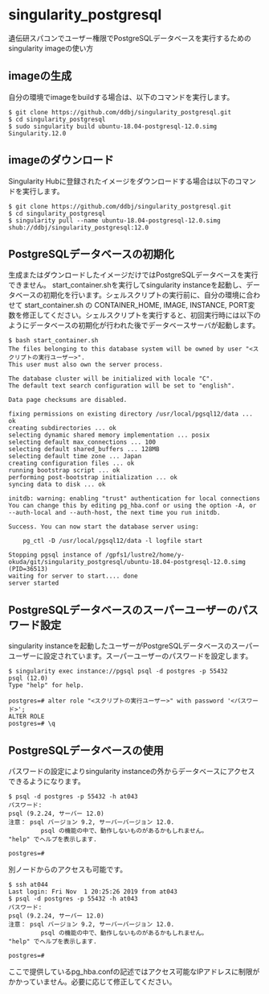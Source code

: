 # singularity_postgresql

遺伝研スパコンでユーザー権限でPostgreSQLデータベースを実行するためのsingularity imageの使い方

## imageの生成

自分の環境でimageをbuildする場合は、以下のコマンドを実行します。

    $ git clone https://github.com/ddbj/singularity_postgresql.git
    $ cd singularity_postgresql
    $ sudo singularity build ubuntu-18.04-postgresql-12.0.simg Singularity.12.0

## imageのダウンロード

Singularity Hubに登録されたイメージをダウンロードする場合は以下のコマンドを実行します。

    $ git clone https://github.com/ddbj/singularity_postgresql.git
    $ cd singularity_postgresql
    $ singularity pull --name ubuntu-18.04-postgresql-12.0.simg shub://ddbj/singularity_postgresql:12.0

## PostgreSQLデータベースの初期化

生成またはダウンロードしたイメージだけではPostgreSQLデータベースを実行できません。 start_container.shを実行してsingularity instanceを起動し、データベースの初期化を行います。シェルスクリプトの実行前に、自分の環境に合わせて start_container.sh の CONTAINER_HOME, IMAGE, INSTANCE, PORT変数を修正してください。シェルスクリプトを実行すると、初回実行時には以下のようにデータベースの初期化が行われた後でデータベースサーバが起動します。

    $ bash start_container.sh
    The files belonging to this database system will be owned by user "<スクリプトの実行ユーザー>".
    This user must also own the server process.
    
    The database cluster will be initialized with locale "C".
    The default text search configuration will be set to "english".
    
    Data page checksums are disabled.
    
    fixing permissions on existing directory /usr/local/pgsql12/data ... ok
    creating subdirectories ... ok
    selecting dynamic shared memory implementation ... posix
    selecting default max_connections ... 100
    selecting default shared_buffers ... 128MB
    selecting default time zone ... Japan
    creating configuration files ... ok
    running bootstrap script ... ok
    performing post-bootstrap initialization ... ok
    syncing data to disk ... ok
    
    initdb: warning: enabling "trust" authentication for local connections
    You can change this by editing pg_hba.conf or using the option -A, or
    --auth-local and --auth-host, the next time you run initdb.
    
    Success. You can now start the database server using:
    
        pg_ctl -D /usr/local/pgsql12/data -l logfile start
    
    Stopping pgsql instance of /gpfs1/lustre2/home/y-okuda/git/singularity_postgresql/ubuntu-18.04-postgresql-12.0.simg (PID=36513)
    waiting for server to start.... done
    server started

## PostgreSQLデータベースのスーパーユーザーのパスワード設定

singularity instanceを起動したユーザーがPostgreSQLデータベースのスーパーユーザーに設定されています。スーパーユーザーのパスワードを設定します。

    $ singularity exec instance://pgsql psql -d postgres -p 55432
    psql (12.0)
    Type "help" for help.
    
    postgres=# alter role "<スクリプトの実行ユーザー>" with password '<パスワード>';
    ALTER ROLE
    postgres=# \q

## PostgreSQLデータベースの使用

パスワードの設定によりsingularity instanceの外からデータベースにアクセスできるようになります。

    $ psql -d postgres -p 55432 -h at043
    パスワード: 
    psql (9.2.24, サーバー 12.0)
    注意： psql バージョン 9.2, サーバーバージョン 12.0.
             psql の機能の中で、動作しないものがあるかもしれません。
    "help" でヘルプを表示します.
    
    postgres=# 

別ノードからのアクセスも可能です。

    $ ssh at044
    Last login: Fri Nov  1 20:25:26 2019 from at043
    $ psql -d postgres -p 55432 -h at043
    パスワード: 
    psql (9.2.24, サーバー 12.0)
    注意： psql バージョン 9.2, サーバーバージョン 12.0.
             psql の機能の中で、動作しないものがあるかもしれません。
    "help" でヘルプを表示します.
    
    postgres=# 

ここで提供しているpg_hba.confの記述ではアクセス可能なIPアドレスに制限がかかっていません。必要に応じて修正してください。
